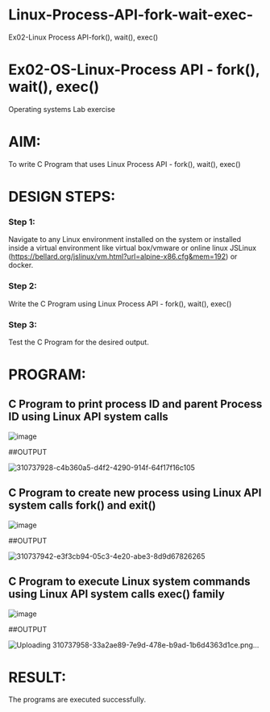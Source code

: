 # Linux-Process-API-fork-wait-exec-
Ex02-Linux Process API-fork(), wait(), exec()
# Ex02-OS-Linux-Process API - fork(), wait(), exec()
Operating systems Lab exercise


# AIM:
To write C Program that uses Linux Process API - fork(), wait(), exec()

# DESIGN STEPS:

### Step 1:

Navigate to any Linux environment installed on the system or installed inside a virtual environment like virtual box/vmware or online linux JSLinux (https://bellard.org/jslinux/vm.html?url=alpine-x86.cfg&mem=192) or docker.

### Step 2:

Write the C Program using Linux Process API - fork(), wait(), exec()

### Step 3:

Test the C Program for the desired output. 

# PROGRAM:

## C Program to print process ID and parent Process ID using Linux API system calls

![image](https://github.com/user-attachments/assets/485cd38a-ad4e-4be0-a5e8-391f33061a80)

##OUTPUT

![310737928-c4b360a5-d4f2-4290-914f-64f17f16c105](https://github.com/user-attachments/assets/d0c20aee-ac3b-40aa-b5b2-63e223253831)

## C Program to create new process using Linux API system calls fork() and exit()

![image](https://github.com/user-attachments/assets/979b74a1-6b4e-4597-8fde-996fc86d3db8)


##OUTPUT

![310737942-e3f3cb94-05c3-4e20-abe3-8d9d67826265](https://github.com/user-attachments/assets/3a7f6ce8-64a0-4c16-93c4-0a4c8e3da126)


## C Program to execute Linux system commands using Linux API system calls exec() family

![image](https://github.com/user-attachments/assets/59be9b2f-8afa-4114-adbe-a85eeeb23b3c)


##OUTPUT

![Uploading 310737958-33a2ae89-7e9d-478e-b9ad-1b6d4363d1ce.png…]()


# RESULT:
The programs are executed successfully.
